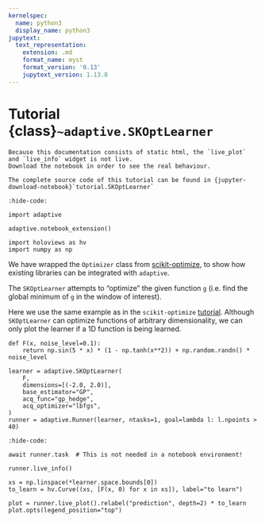 ```yaml
---
kernelspec:
  name: python3
  display_name: python3
jupytext:
  text_representation:
    extension: .md
    format_name: myst
    format_version: '0.13'
    jupytext_version: 1.13.8
---
```

# Tutorial {class}`~adaptive.SKOptLearner`

```{note}
Because this documentation consists of static html, the `live_plot` and `live_info` widget is not live.
Download the notebook in order to see the real behaviour.
```

```{seealso}
The complete source code of this tutorial can be found in {jupyter-download-notebook}`tutorial.SKOptLearner`
```

```{code-cell}
:hide-code:

import adaptive

adaptive.notebook_extension()

import holoviews as hv
import numpy as np
```

We have wrapped the `Optimizer` class from [scikit-optimize](https://github.com/scikit-optimize/scikit-optimize), to show how existing libraries can be integrated with `adaptive`.

The `SKOptLearner` attempts to “optimize” the given function `g` (i.e. find the global minimum of `g` in the window of interest).

Here we use the same example as in the `scikit-optimize` [tutorial](https://github.com/scikit-optimize/scikit-optimize/blob/master/examples/ask-and-tell.ipynb).
Although `SKOptLearner` can optimize functions of arbitrary dimensionality, we can only plot the learner if a 1D function is being learned.

```{code-cell}
def F(x, noise_level=0.1):
    return np.sin(5 * x) * (1 - np.tanh(x**2)) + np.random.randn() * noise_level
```

```{code-cell}
learner = adaptive.SKOptLearner(
    F,
    dimensions=[(-2.0, 2.0)],
    base_estimator="GP",
    acq_func="gp_hedge",
    acq_optimizer="lbfgs",
)
runner = adaptive.Runner(learner, ntasks=1, goal=lambda l: l.npoints > 40)
```

```{code-cell}
:hide-code:

await runner.task  # This is not needed in a notebook environment!
```

```{code-cell}
runner.live_info()
```

```{code-cell}
xs = np.linspace(*learner.space.bounds[0])
to_learn = hv.Curve((xs, [F(x, 0) for x in xs]), label="to learn")

plot = runner.live_plot().relabel("prediction", depth=2) * to_learn
plot.opts(legend_position="top")
```
